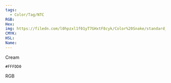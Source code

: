 ```yaml
---
tags:
  - Color/Tag/NTC
RGB:
Hex:
img: https://filedn.com/l0hpzxl1f01yT7GHxtF8cyk/Color%20Snake/standard_csv_to_svg/FFFDD0.svg
CMYK:
HSL:
Name:
---
```

Cream
```palette
#FFFDD0
```
RGB
